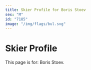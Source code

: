 ```yaml
---
title: Skier Profile for Boris Stoev
sex: "M"
id: "7185"
image: "/img/flags/bul.svg" 
---
```


# Skier Profile

This page is for: Boris Stoev.
    